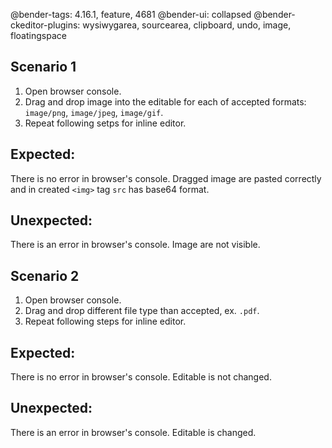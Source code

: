 @bender-tags: 4.16.1, feature, 4681
@bender-ui: collapsed
@bender-ckeditor-plugins: wysiwygarea, sourcearea, clipboard, undo, image, floatingspace

## Scenario 1

1. Open browser console.
1. Drag and drop image into the editable for each of accepted formats: `image/png`, `image/jpeg`, `image/gif`.
1. Repeat following setps for inline editor.

## Expected:
There is no error in browser's console. Dragged image are pasted correctly and in created `<img>` tag `src` has base64 format. 
## Unexpected:
There is an error in browser's console. Image are not visible. 

## Scenario 2

1. Open browser console.
1. Drag and drop different file type than accepted, ex. `.pdf`.
1. Repeat following steps for inline editor.

## Expected:
There is no error in browser's console. Editable is not changed. 
## Unexpected:
There is an error in browser's console. Editable is changed. 